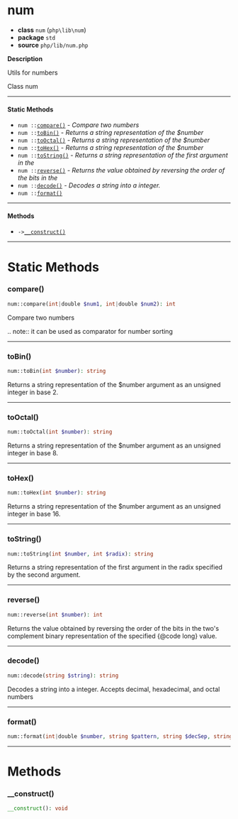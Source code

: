 # num

- **class** `num` (`php\lib\num`)
- **package** `std`
- **source** `php/lib/num.php`

**Description**

Utils for numbers

Class num

---

#### Static Methods

- `num ::`[`compare()`](#method-compare) - _Compare two numbers_
- `num ::`[`toBin()`](#method-tobin) - _Returns a string representation of the $number_
- `num ::`[`toOctal()`](#method-tooctal) - _Returns a string representation of the $number_
- `num ::`[`toHex()`](#method-tohex) - _Returns a string representation of the $number_
- `num ::`[`toString()`](#method-tostring) - _Returns a string representation of the first argument in the_
- `num ::`[`reverse()`](#method-reverse) - _Returns the value obtained by reversing the order of the bits in the_
- `num ::`[`decode()`](#method-decode) - _Decodes a string into a integer._
- `num ::`[`format()`](#method-format)

---

#### Methods

- `->`[`__construct()`](#method-__construct)

---
# Static Methods

<a name="method-compare"></a>

### compare()
```php
num::compare(int|double $num1, int|double $num2): int
```
Compare two numbers

.. note:: it can be used as comparator for number sorting

---

<a name="method-tobin"></a>

### toBin()
```php
num::toBin(int $number): string
```
Returns a string representation of the $number
argument as an unsigned integer in base 2.

---

<a name="method-tooctal"></a>

### toOctal()
```php
num::toOctal(int $number): string
```
Returns a string representation of the $number
argument as an unsigned integer in base 8.

---

<a name="method-tohex"></a>

### toHex()
```php
num::toHex(int $number): string
```
Returns a string representation of the $number
argument as an unsigned integer in base 16.

---

<a name="method-tostring"></a>

### toString()
```php
num::toString(int $number, int $radix): string
```
Returns a string representation of the first argument in the
radix specified by the second argument.

---

<a name="method-reverse"></a>

### reverse()
```php
num::reverse(int $number): int
```
Returns the value obtained by reversing the order of the bits in the
two's complement binary representation of the specified {@code long}
value.

---

<a name="method-decode"></a>

### decode()
```php
num::decode(string $string): string
```
Decodes a string into a integer.
Accepts decimal, hexadecimal, and octal numbers

---

<a name="method-format"></a>

### format()
```php
num::format(int|double $number, string $pattern, string $decSep, string $groupSep): string
```

---
# Methods

<a name="method-__construct"></a>

### __construct()
```php
__construct(): void
```